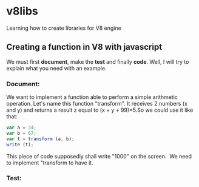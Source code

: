 # v8libs
Learning how to create libraries for V8 engine

## Creating a function in V8 with javascript

We must first __document__, make the __test__ and finally __code__.
Well, I will try to explain what you need with an example.

### Document:
We want to implement a function able to perform a simple arithmetic operation. 
Let's name this function "transform". It receives 2 numbers (x and y) and returns a result z equal to (x + y + 99)*5.So we could use it like that:

```javascript
var a = 34;
var b = 67;
var t = transform (a, b);
write (t);
```

This piece of code supposedly shall write "1000" on the screen.  We need to implement "transform to have it.

### Test:
